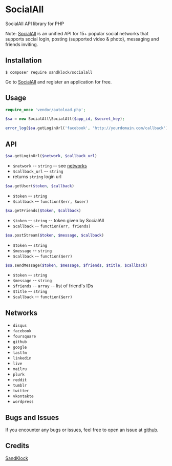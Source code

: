 # SocialAll

SocialAll API library for PHP

Note: [SocialAll](https://www.socialall.io) is an unified API for 15+ popular social networks that supports social login, posting (supported video & photo), messaging and friends inviting.

## Installation

```
$ composer require sandklock/socialall
```
Go to [SocialAll](https://www.socialall.io) and register an application for free.

## Usage

~~~ php
require_once 'vendor/autoload.php';

$sa = new SocialAll\SocialAll($app_id, $secret_key);

error_log($sa.getLoginUrl('facebook', 'http://yourdomain.com/callback'));
~~~

## API

~~~ php
$sa.getLoginUrl($network, $callback_url)
~~~

  * `$network` -- `string` -- see [networks](#networks)
  * `$callback_url` -- `string`
  * returns `string` login url

~~~ php
$sa.getUser($token, $callback)
~~~

  * `$token` -- `string`
  * `$callback` -- `function($err, $user)`

~~~ php
$sa.getFriends($token, $callback)
~~~

  * `$token` -- `string` -- token given by SocialAll
  * `$callback` -- `function(err, friends)`

~~~ php
$sa.postStream($token, $message, $callback)
~~~

  * `$token` -- `string`
  * `$message` -- `string`
  * `$callback` -- `function($err)`

~~~ php
$sa.sendMessage($token, $message, $friends, $title, $callback)
~~~

  * `$token` -- `string`
  * `$message` -- `string`
  * `$friends` -- `array` -- list of friend's IDs
  * `$title` -- `string`
  * `$callback` -- `function($err)`

## Networks

* `disqus`
* `facebook`
* `foursquare`
* `github`
* `google`
* `lastfm`
* `linkedin`
* `live`
* `mailru`
* `plurk`
* `reddit`
* `tumblr`
* `twitter`
* `vkontakte`
* `wordpress`

## Bugs and Issues

If you encounter any bugs or issues, feel free to open an issue at [github](https://github.com/sandklock/soclall-api-php/issues).

## Credits

[SandKlock](https://www.socialall.io)

